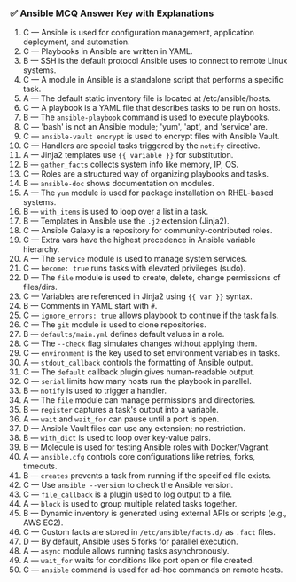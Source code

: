 ### ✅ Ansible MCQ Answer Key with Explanations

1. C — Ansible is used for configuration management, application deployment, and automation.
2. C — Playbooks in Ansible are written in YAML.
3. B — SSH is the default protocol Ansible uses to connect to remote Linux systems.
4. C — A module in Ansible is a standalone script that performs a specific task.
5. A — The default static inventory file is located at /etc/ansible/hosts.
6. C — A playbook is a YAML file that describes tasks to be run on hosts.
7. B — The `ansible-playbook` command is used to execute playbooks.
8. C — 'bash' is not an Ansible module; 'yum', 'apt', and 'service' are.
9. C — `ansible-vault encrypt` is used to encrypt files with Ansible Vault.
10. C — Handlers are special tasks triggered by the `notify` directive.
11. A — Jinja2 templates use `{{ variable }}` for substitution.
12. B — `gather_facts` collects system info like memory, IP, OS.
13. C — Roles are a structured way of organizing playbooks and tasks.
14. B — `ansible-doc` shows documentation on modules.
15. A — The `yum` module is used for package installation on RHEL-based systems.
16. B — `with_items` is used to loop over a list in a task.
17. B — Templates in Ansible use the `.j2` extension (Jinja2).
18. C — Ansible Galaxy is a repository for community-contributed roles.
19. C — Extra vars have the highest precedence in Ansible variable hierarchy.
20. A — The `service` module is used to manage system services.
21. C — `become: true` runs tasks with elevated privileges (sudo).
22. D — The `file` module is used to create, delete, change permissions of files/dirs.
23. C — Variables are referenced in Jinja2 using `{{ var }}` syntax.
24. B — Comments in YAML start with `#`.
25. C — `ignore_errors: true` allows playbook to continue if the task fails.
26. C — The `git` module is used to clone repositories.
27. B — `defaults/main.yml` defines default values in a role.
28. C — The `--check` flag simulates changes without applying them.
29. C — `environment` is the key used to set environment variables in tasks.
30. A — `stdout_callback` controls the formatting of Ansible output.
31. C — The `default` callback plugin gives human-readable output.
32. C — `serial` limits how many hosts run the playbook in parallel.
33. B — `notify` is used to trigger a handler.
34. A — The `file` module can manage permissions and directories.
35. B — `register` captures a task's output into a variable.
36. A — `wait` and `wait_for` can pause until a port is open.
37. D — Ansible Vault files can use any extension; no restriction.
38. B — `with_dict` is used to loop over key-value pairs.
39. B — Molecule is used for testing Ansible roles with Docker/Vagrant.
40. A — `ansible.cfg` controls core configurations like retries, forks, timeouts.
41. B — `creates` prevents a task from running if the specified file exists.
42. C — Use `ansible --version` to check the Ansible version.
43. C — `file_callback` is a plugin used to log output to a file.
44. A — `block` is used to group multiple related tasks together.
45. B — Dynamic inventory is generated using external APIs or scripts (e.g., AWS EC2).
46. C — Custom facts are stored in `/etc/ansible/facts.d/` as `.fact` files.
47. D — By default, Ansible uses 5 forks for parallel execution.
48. A — `async` module allows running tasks asynchronously.
49. A — `wait_for` waits for conditions like port open or file created.
50. C — `ansible` command is used for ad-hoc commands on remote hosts.
